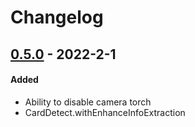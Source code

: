 # Changelog

## [0.5.0](https://github.com/vouched/vouched-android/compare/v0.4.8...v0.5.0) - 2022-2-1

#### Added
- Ability to disable camera torch
- CardDetect.withEnhanceInfoExtraction
